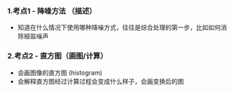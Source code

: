 ### 1.考点1 - 降噪方法 （描述）

* 知道在什么情况下使用哪种降噪方式，往往是综合处理的第一步，比如如何消除椒盐噪声

### 2.考点2 - 直方图（画图/计算）

* 会画图像的直方图 (histogram)
* 会解释直方图经过计算过程会变成什么样子，会画变换后的图




